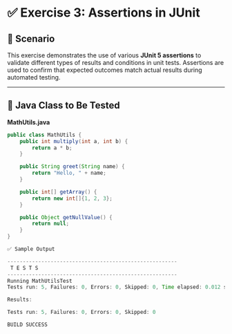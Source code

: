 # ✅ Exercise 3: Assertions in JUnit

## 📘 Scenario

This exercise demonstrates the use of various **JUnit 5 assertions** to validate different types of results and conditions in unit tests. Assertions are used to confirm that expected outcomes match actual results during automated testing.

---

## 🔢 Java Class to Be Tested

**MathUtils.java**

```java
public class MathUtils {
    public int multiply(int a, int b) {
        return a * b;
    }

    public String greet(String name) {
        return "Hello, " + name;
    }

    public int[] getArray() {
        return new int[]{1, 2, 3};
    }

    public Object getNullValue() {
        return null;
    }
}

✅ Sample Output

-------------------------------------------------------
 T E S T S
-------------------------------------------------------
Running MathUtilsTest
Tests run: 5, Failures: 0, Errors: 0, Skipped: 0, Time elapsed: 0.012 sec

Results:

Tests run: 5, Failures: 0, Errors: 0, Skipped: 0

BUILD SUCCESS
